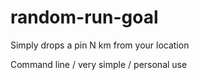 # random-run-goal
Simply drops a pin N km from your location

Command line / very simple / personal use

